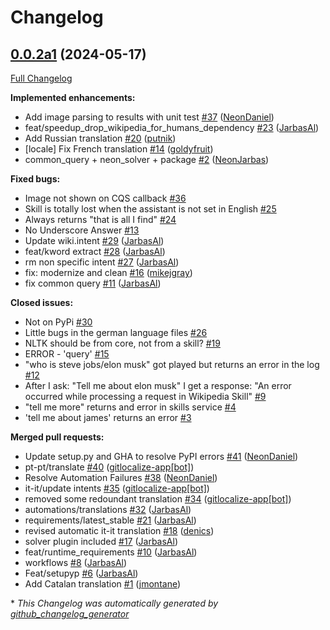 # Changelog

## [0.0.2a1](https://github.com/OpenVoiceOS/skill-ovos-wikipedia/tree/0.0.2a1) (2024-05-17)

[Full Changelog](https://github.com/OpenVoiceOS/skill-ovos-wikipedia/compare/v0.2.2...0.0.2a1)

**Implemented enhancements:**

- Add image parsing to results with unit test [\#37](https://github.com/OpenVoiceOS/skill-ovos-wikipedia/pull/37) ([NeonDaniel](https://github.com/NeonDaniel))
- feat/speedup\_drop\_wikipedia\_for\_humans\_dependency [\#23](https://github.com/OpenVoiceOS/skill-ovos-wikipedia/pull/23) ([JarbasAl](https://github.com/JarbasAl))
- Add Russian translation [\#20](https://github.com/OpenVoiceOS/skill-ovos-wikipedia/pull/20) ([putnik](https://github.com/putnik))
- \[locale\] Fix French translation [\#14](https://github.com/OpenVoiceOS/skill-ovos-wikipedia/pull/14) ([goldyfruit](https://github.com/goldyfruit))
- common\_query + neon\_solver + package [\#2](https://github.com/OpenVoiceOS/skill-ovos-wikipedia/pull/2) ([NeonJarbas](https://github.com/NeonJarbas))

**Fixed bugs:**

- Image not shown on CQS callback [\#36](https://github.com/OpenVoiceOS/skill-ovos-wikipedia/issues/36)
- Skill is totally lost when the assistant is not set in English [\#25](https://github.com/OpenVoiceOS/skill-ovos-wikipedia/issues/25)
- Always returns "that is all I find" [\#24](https://github.com/OpenVoiceOS/skill-ovos-wikipedia/issues/24)
- No Underscore Answer [\#13](https://github.com/OpenVoiceOS/skill-ovos-wikipedia/issues/13)
- Update wiki.intent [\#29](https://github.com/OpenVoiceOS/skill-ovos-wikipedia/pull/29) ([JarbasAl](https://github.com/JarbasAl))
- feat/kword extract [\#28](https://github.com/OpenVoiceOS/skill-ovos-wikipedia/pull/28) ([JarbasAl](https://github.com/JarbasAl))
- rm non specific intent [\#27](https://github.com/OpenVoiceOS/skill-ovos-wikipedia/pull/27) ([JarbasAl](https://github.com/JarbasAl))
- fix: modernize and clean [\#16](https://github.com/OpenVoiceOS/skill-ovos-wikipedia/pull/16) ([mikejgray](https://github.com/mikejgray))
- fix common query [\#11](https://github.com/OpenVoiceOS/skill-ovos-wikipedia/pull/11) ([JarbasAl](https://github.com/JarbasAl))

**Closed issues:**

- Not on PyPi [\#30](https://github.com/OpenVoiceOS/skill-ovos-wikipedia/issues/30)
- Little bugs in the german language files [\#26](https://github.com/OpenVoiceOS/skill-ovos-wikipedia/issues/26)
- NLTK should be from core, not from a skill? [\#19](https://github.com/OpenVoiceOS/skill-ovos-wikipedia/issues/19)
- ERROR - 'query' [\#15](https://github.com/OpenVoiceOS/skill-ovos-wikipedia/issues/15)
- "who is steve jobs/elon musk" got played but returns an error in the log [\#12](https://github.com/OpenVoiceOS/skill-ovos-wikipedia/issues/12)
- After I ask: "Tell me about elon musk" I get a response: "An error occurred while processing a request in Wikipedia Skill"  [\#9](https://github.com/OpenVoiceOS/skill-ovos-wikipedia/issues/9)
- "tell me more" returns and error in skills service [\#4](https://github.com/OpenVoiceOS/skill-ovos-wikipedia/issues/4)
- 'tell me about james' returns an error [\#3](https://github.com/OpenVoiceOS/skill-ovos-wikipedia/issues/3)

**Merged pull requests:**

- Update setup.py and GHA to resolve PyPI errors [\#41](https://github.com/OpenVoiceOS/skill-ovos-wikipedia/pull/41) ([NeonDaniel](https://github.com/NeonDaniel))
- pt-pt/translate [\#40](https://github.com/OpenVoiceOS/skill-ovos-wikipedia/pull/40) ([gitlocalize-app[bot]](https://github.com/apps/gitlocalize-app))
- Resolve Automation Failures [\#38](https://github.com/OpenVoiceOS/skill-ovos-wikipedia/pull/38) ([NeonDaniel](https://github.com/NeonDaniel))
- it-it/update intents [\#35](https://github.com/OpenVoiceOS/skill-ovos-wikipedia/pull/35) ([gitlocalize-app[bot]](https://github.com/apps/gitlocalize-app))
- removed some redoundant translation [\#34](https://github.com/OpenVoiceOS/skill-ovos-wikipedia/pull/34) ([gitlocalize-app[bot]](https://github.com/apps/gitlocalize-app))
- automations/translations [\#32](https://github.com/OpenVoiceOS/skill-ovos-wikipedia/pull/32) ([JarbasAl](https://github.com/JarbasAl))
- requirements/latest\_stable [\#21](https://github.com/OpenVoiceOS/skill-ovos-wikipedia/pull/21) ([JarbasAl](https://github.com/JarbasAl))
- revised automatic it-it translation [\#18](https://github.com/OpenVoiceOS/skill-ovos-wikipedia/pull/18) ([denics](https://github.com/denics))
- solver plugin included [\#17](https://github.com/OpenVoiceOS/skill-ovos-wikipedia/pull/17) ([JarbasAl](https://github.com/JarbasAl))
- feat/runtime\_requirements [\#10](https://github.com/OpenVoiceOS/skill-ovos-wikipedia/pull/10) ([JarbasAl](https://github.com/JarbasAl))
- workflows [\#8](https://github.com/OpenVoiceOS/skill-ovos-wikipedia/pull/8) ([JarbasAl](https://github.com/JarbasAl))
- Feat/setupyp [\#6](https://github.com/OpenVoiceOS/skill-ovos-wikipedia/pull/6) ([JarbasAl](https://github.com/JarbasAl))
- Add Catalan translation [\#1](https://github.com/OpenVoiceOS/skill-ovos-wikipedia/pull/1) ([jmontane](https://github.com/jmontane))



\* *This Changelog was automatically generated by [github_changelog_generator](https://github.com/github-changelog-generator/github-changelog-generator)*
